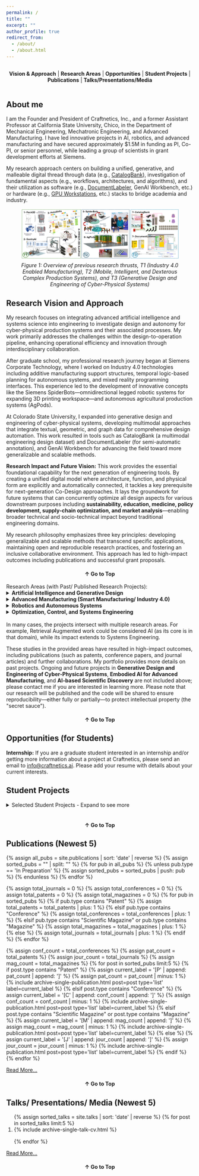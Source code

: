 ```yaml
---
permalink: /
title: ""
excerpt: ""
author_profile: true
redirect_from: 
  - /about/
  - /about.html
---  
```


<!-- Navigation Menu -->
<div style="text-align: center; margin-bottom: 30px; padding: 15px 0; border-bottom: 1px solid var(--global-border-color);">
  <nav>
    <a href="#vision-approach" style="color: var(--global-text-color); text-decoration: none; font-weight: bold; font-family: var(--global-font-family);">Vision & Approach</a> |
    <a href="#research-areas" style="color: var(--global-text-color); text-decoration: none; font-weight: bold; font-family: var(--global-font-family);">Research Areas</a> |
    <a href="#opportunities" style="color: var(--global-text-color); text-decoration: none; font-weight: bold; font-family: var(--global-font-family);">Opportunities</a> |
    <a href="#student-projects" style="color: var(--global-text-color); text-decoration: none; font-weight: bold; font-family: var(--global-font-family);">Student Projects</a> |
    <a href="#publications" style="color: var(--global-text-color); text-decoration: none; font-weight: bold; font-family: var(--global-font-family);">Publications</a> |
    <a href="#talks-presentations" style="color: var(--global-text-color); text-decoration: none; font-weight: bold; font-family: var(--global-font-family);">Talks/Presentations/Media</a>
  </nav>
</div>

About me
------
I am the Founder and President of Craftnetics, Inc., and a former Assistant Professor at California State University, Chico, in the Department of Mechanical Engineering, Mechatronic Engineering, and Advanced Manufacturing. I have led innovative projects in AI, robotics, and advanced manufacturing and have secured approximately $1.5M in funding as PI, Co-PI, or senior personnel, while leading a group of scientists in grant development efforts at Siemens. 

My research approach centers on building a unified, generative, and malleable digital thread through data (e.g., [CatalogBank](https://github.com/bankh/catalogbank)), investigation of fundamental aspects (e.g., workflows, architectures, and algorithms), and their utilization as software (e.g., [DocumentLabeler](https://github.com/bankh/DocumentLabeler), GenAI Workbench, etc.) or hardware (e.g., [GPU Workstations](https://github.com/bankh/GPU_Compute), etc.) stacks to bridge academia and industry.

<figure style="text-align: center;">
  <img src="/images/former_research.png" alt="Former Research Projects and Future Research Thrusts" style="display: block; margin-left: auto; margin-right: auto;">
  <figcaption style="margin-top: 0.5em;"><em>Figure 1: Overview of previous research thrusts, T1 (Industry 4.0 Enabled Manufacturing), T2 (Mobile, Intelligent, and Dexterous Complex Production Systems), and T3 (Generative Design and Engineering of Cyber-Physical Systems)</em></figcaption>
</figure>

## Research Vision and Approach <a name="vision-approach"></a>

My research focuses on integrating advanced artificial intelligence and systems science into engineering to investigate design and autonomy for cyber-physical production systems and their associated processes. My work primarily addresses the challenges within the design-to-operation pipeline, enhancing operational efficiency and innovation through interdisciplinary collaboration.

After graduate school, my professional research journey began at Siemens Corporate Technology, where I worked on Industry 4.0 technologies including additive manufacturing support structures, temporal logic-based planning for autonomous systems, and mixed reality programming interfaces. This experience led to the development of innovative concepts like the Siemens SpiderBots—omnidirectional legged robotic systems for expanding 3D printing workspace—and autonomous agricultural production systems (AgPods).

At Colorado State University, I expanded into generative design and engineering of cyber-physical systems, developing multimodal approaches that integrate textual, geometric, and graph data for comprehensive design automation. This work resulted in tools such as CatalogBank (a multimodal engineering design dataset) and DocumentLabeler (for semi-automatic annotation), and GenAI Workbench for advancing the field toward more generalizable and scalable methods.

**Research Impact and Future Vision:** This work provides the essential foundational capability for the next generation of engineering tools. By creating a unified digital model where architecture, function, and physical form are explicitly and automatically connected, it tackles a key prerequisite for next-generation Co-Design approaches. It lays the groundwork for future systems that can concurrently optimize all design aspects for various downstream purposes including **sustainability, education, medicine, policy development, supply-chain optimization, and market analysis**—enabling broader technical and socio-technical impact beyond traditional engineering domains.

My research philosophy emphasizes three key principles: developing generalizable and scalable methods that transcend specific applications, maintaining open and reproducible research practices, and fostering an inclusive collaborative environment. This approach has led to high-impact outcomes including publications and successful grant proposals.

<div style="text-align: center; margin-top: 20px;">
  <a href="#top" style="color: var(--global-text-color); text-decoration: none; font-weight: bold; font-family: var(--global-font-family);">↑ Go to Top</a>
</div>

<br>
Research Areas (with Past/ Published Research Projects): <a name="research-areas"></a>

<details>
<summary><strong>Artificial Intelligence and Generative Design</strong></summary>
{% assign ai_portfolio = site.portfolio | where: "selected", true | sort: 'date' | reverse %}
{% for post in ai_portfolio %}
  {% if post.keyword contains "Artificial Intelligence and Generative Design" %}
  <table style="width: 100%; border-collapse: collapse; border: none; margin-bottom: 20px;">
    <tr>
      <td style="vertical-align: middle; padding-right: 15px; width: 60%; border: none;">
        <strong>{{ post.title }}</strong><br>
        {% if post.advisor and post.advisor != "" %}<i>{{ post.advisor }}</i>, {% endif %}{{ post.date | default: "1900-01-01" | date: "%Y" }}
        {% if post.keyword %}
          <br><span style="background-color: #e8f4f8; color: #2c5aa0; padding: 2px 6px; border-radius: 3px; font-size: 0.85em; margin-right: 5px;">{{ post.keyword }}</span>
        {% endif %}
        {% if post.selected %}
          <span style="background-color: #d4edda; color: #155724; padding: 2px 6px; border-radius: 3px; font-size: 0.85em;">★ Featured</span>
        {% endif %}
        {% if post.excerpt %}
          <br><small>{{ post.excerpt }}</small>
        {% endif %}
        
        <!-- Publication-style Links -->
        {% capture portfolio_extras %}
          {%- if post.video and post.video != "" and post.video_show != true -%}
            <a href="{{ post.video }}" target="_blank" class="ref-tag" title="Video"><i class="fas fa-video"></i></a>
          {%- endif -%}
          {%- if post.slides and post.slides != "" and post.slide_show != true -%}
            <a href="{{ post.slides }}" target="_blank" class="ref-tag" title="Slides"><i class="fas fa-file-powerpoint"></i></a>
          {%- endif -%}
          {%- if post.github and post.github != "" -%}
            <a href="{{ post.github }}" target="_blank" class="ref-tag" title="GitHub"><i class="fab fa-github"></i></a>
          {%- endif -%}
          {%- if post.scholarurl and post.scholarurl != "" -%}
            <a href="{{ post.scholarurl }}" target="_blank" class="ref-tag" title="Google Scholar"><i class="fas fa-graduation-cap"></i></a>
          {%- endif -%}
          {%- if post.publication and post.publication != "" -%}
            {% assign publications = post.publication | split: "," %}
            {% for pub_ref in publications %}
              {% assign pub_ref = pub_ref | strip %}
              {% for publication in site.publications %}
                {% if publication.title == pub_ref or publication.permalink contains pub_ref %}
                  <a href="{{ publication.url }}" target="_blank" class="ref-tag" title="Publication"><i class="fas fa-file-alt"></i></a>
                  {% break %}
                {% endif %}
              {% endfor %}
            {% endfor %}
          {%- endif -%}
        {% endcapture %}
        {% assign portfolio_extras = portfolio_extras | strip %}
        {% if portfolio_extras and portfolio_extras != "" %}{{ portfolio_extras }}{% endif %}
      </td>
      <td style="vertical-align: middle; text-align: center; width: 120px; border: none;">
        <!-- Dynamic Poster/Image Display -->
        {% if post.poster and post.poster != "" %}
          <a href="{{ post.poster }}" target="_blank">
            <img src="{{ post.poster }}" alt="{{ post.title }} Project Image" style="width: 120px; height: 90px; object-fit: cover; margin: 5px; border-radius: 4px;">
          </a>
        {% endif %}
        
        <!-- Dynamic Video Thumbnail Display (if video_show is true) -->
        {% if post.video and post.video != "" and post.video_show == true %}
          <a href="{{ post.video }}" target="_blank">
            {% if post.video_thumbnail and post.video_thumbnail != "" %}
              <img src="{{ post.video_thumbnail }}" alt="{{ post.title }} Video Thumbnail" style="width: 120px; height: 90px; margin: 5px; border-radius: 4px; object-fit: cover;">
            {% else %}
              {% assign video_id = post.video | remove: "https://www.youtube.com/watch?v=" | remove: "https://youtu.be/" | split: "&" | first | split: "?" | first %}
              <img src="https://img.youtube.com/vi/{{ video_id }}/mqdefault.jpg" alt="{{ post.title }} Video Thumbnail" style="width: 120px; height: 90px; margin: 5px;">
            {% endif %}
          </a>
        {% endif %}
        
        <!-- Dynamic Slide Thumbnail Display (if slide_show is true) -->
        {% if post.slides and post.slides != "" and post.slide_show == true %}
          {% if post.slide_thumbnail and post.slide_thumbnail != "" %}
            <a href="{{ post.slides }}" target="_blank">
              <img src="{{ post.slide_thumbnail }}" alt="{{ post.title }} Slide Thumbnail" style="width: 120px; height: 90px; margin: 5px; border-radius: 4px; object-fit: cover;">
            </a>
          {% endif %}
        {% endif %}
      </td>
    </tr>
  </table>
  {% endif %}
{% endfor %}

<p style="text-align: center; margin-top: 20px;">
  <a href="/portfolio/" class="btn btn--primary">View Other Projects</a>
</p>

</details>

<details>
<summary><strong>Advanced Manufacturing (Smart Manufacturing/ Industry 4.0)</strong></summary>
{% assign manufacturing_portfolio = site.portfolio | where: "selected", true | sort: 'date' | reverse %}
{% for post in manufacturing_portfolio %}
  {% if post.keyword contains "Advanced Manufacturing" or post.keyword contains "Smart Manufacturing" %}
  <table style="width: 100%; border-collapse: collapse; border: none; margin-bottom: 20px;">
    <tr>
      <td style="vertical-align: middle; padding-right: 15px; width: 60%; border: none;">
        <strong>{{ post.title }}</strong><br>
        {% if post.advisor and post.advisor != "" %}<i>{{ post.advisor }}</i>, {% endif %}{{ post.date | default: "1900-01-01" | date: "%Y" }}
        {% if post.keyword %}
          <br><span style="background-color: #e8f4f8; color: #2c5aa0; padding: 2px 6px; border-radius: 3px; font-size: 0.85em; margin-right: 5px;">{{ post.keyword }}</span>
        {% endif %}
        {% if post.selected %}
          <span style="background-color: #d4edda; color: #155724; padding: 2px 6px; border-radius: 3px; font-size: 0.85em;">★ Featured</span>
        {% endif %}
        {% if post.excerpt %}
          <br><small>{{ post.excerpt }}</small>
        {% endif %}
        
        <!-- Publication-style Links -->
        {% capture portfolio_extras %}
          {%- if post.video and post.video != "" and post.video_show != true -%}
            <a href="{{ post.video }}" target="_blank" class="ref-tag" title="Video"><i class="fas fa-video"></i></a>
          {%- endif -%}
          {%- if post.slides and post.slides != "" and post.slide_show != true -%}
            <a href="{{ post.slides }}" target="_blank" class="ref-tag" title="Slides"><i class="fas fa-file-powerpoint"></i></a>
          {%- endif -%}
          {%- if post.github and post.github != "" -%}
            <a href="{{ post.github }}" target="_blank" class="ref-tag" title="GitHub"><i class="fab fa-github"></i></a>
          {%- endif -%}
          {%- if post.scholarurl and post.scholarurl != "" -%}
            <a href="{{ post.scholarurl }}" target="_blank" class="ref-tag" title="Google Scholar"><i class="fas fa-graduation-cap"></i></a>
          {%- endif -%}
          {%- if post.publication and post.publication != "" -%}
            {% assign publications = post.publication | split: "," %}
            {% for pub_ref in publications %}
              {% assign pub_ref = pub_ref | strip %}
              {% for publication in site.publications %}
                {% if publication.title == pub_ref or publication.permalink contains pub_ref %}
                  <a href="{{ publication.url }}" target="_blank" class="ref-tag" title="Publication"><i class="fas fa-file-alt"></i></a>
                  {% break %}
                {% endif %}
              {% endfor %}
            {% endfor %}
          {%- endif -%}
        {% endcapture %}
        {% assign portfolio_extras = portfolio_extras | strip %}
        {% if portfolio_extras and portfolio_extras != "" %}{{ portfolio_extras }}{% endif %}
      </td>
      <td style="vertical-align: middle; text-align: center; width: 120px; border: none;">
        <!-- Dynamic Poster/Image Display -->
        {% if post.poster and post.poster != "" %}
          <a href="{{ post.poster }}" target="_blank">
            <img src="{{ post.poster }}" alt="{{ post.title }} Project Image" style="width: 120px; height: 90px; object-fit: cover; margin: 5px; border-radius: 4px;">
          </a>
        {% endif %}
        
        <!-- Dynamic Video Thumbnail Display (if video_show is true) -->
        {% if post.video and post.video != "" and post.video_show == true %}
          <a href="{{ post.video }}" target="_blank">
            {% if post.video_thumbnail and post.video_thumbnail != "" %}
              <img src="{{ post.video_thumbnail }}" alt="{{ post.title }} Video Thumbnail" style="width: 120px; height: 90px; margin: 5px; border-radius: 4px; object-fit: cover;">
            {% else %}
              {% assign video_id = post.video | remove: "https://www.youtube.com/watch?v=" | remove: "https://youtu.be/" | split: "&" | first | split: "?" | first %}
              <img src="https://img.youtube.com/vi/{{ video_id }}/mqdefault.jpg" alt="{{ post.title }} Video Thumbnail" style="width: 120px; height: 90px; margin: 5px;">
            {% endif %}
          </a>
        {% endif %}
        
        <!-- Dynamic Slide Thumbnail Display (if slide_show is true) -->
        {% if post.slides and post.slides != "" and post.slide_show == true %}
          {% if post.slide_thumbnail and post.slide_thumbnail != "" %}
            <a href="{{ post.slides }}" target="_blank">
              <img src="{{ post.slide_thumbnail }}" alt="{{ post.title }} Slide Thumbnail" style="width: 120px; height: 90px; margin: 5px; border-radius: 4px; object-fit: cover;">
            </a>
          {% endif %}
        {% endif %}
      </td>
    </tr>
  </table>
  {% endif %}
{% endfor %}

<p style="text-align: center; margin-top: 20px;">
  <a href="/portfolio/" class="btn btn--primary">View Other Projects</a>
</p>

</details>

<details>
<summary><strong>Robotics and Autonomous Systems</strong></summary>
{% assign robotics_portfolio = site.portfolio | where: "selected", true | sort: 'date' | reverse %}
{% for post in robotics_portfolio %}
  {% if post.keyword contains "Robotics and Autonomous Systems" %}
  <table style="width: 100%; border-collapse: collapse; border: none; margin-bottom: 20px;">
    <tr>
      <td style="vertical-align: middle; padding-right: 15px; width: 60%; border: none;">
        <strong>{{ post.title }}</strong><br>
        {% if post.advisor and post.advisor != "" %}<i>{{ post.advisor }}</i>, {% endif %}{{ post.date | default: "1900-01-01" | date: "%Y" }}
        {% if post.keyword %}
          <br><span style="background-color: #e8f4f8; color: #2c5aa0; padding: 2px 6px; border-radius: 3px; font-size: 0.85em; margin-right: 5px;">{{ post.keyword }}</span>
        {% endif %}
        {% if post.selected %}
          <span style="background-color: #d4edda; color: #155724; padding: 2px 6px; border-radius: 3px; font-size: 0.85em;">★ Featured</span>
        {% endif %}
        {% if post.excerpt %}
          <br><small>{{ post.excerpt }}</small>
        {% endif %}
        
        <!-- Publication-style Links -->
        {% capture portfolio_extras %}
          {%- if post.video and post.video != "" and post.video_show != true -%}
            <a href="{{ post.video }}" target="_blank" class="ref-tag" title="Video"><i class="fas fa-video"></i></a>
          {%- endif -%}
          {%- if post.slides and post.slides != "" and post.slide_show != true -%}
            <a href="{{ post.slides }}" target="_blank" class="ref-tag" title="Slides"><i class="fas fa-file-powerpoint"></i></a>
          {%- endif -%}
          {%- if post.github and post.github != "" -%}
            <a href="{{ post.github }}" target="_blank" class="ref-tag" title="GitHub"><i class="fab fa-github"></i></a>
          {%- endif -%}
          {%- if post.scholarurl and post.scholarurl != "" -%}
            <a href="{{ post.scholarurl }}" target="_blank" class="ref-tag" title="Google Scholar"><i class="fas fa-graduation-cap"></i></a>
          {%- endif -%}
          {%- if post.publication and post.publication != "" -%}
            {% assign publications = post.publication | split: "," %}
            {% for pub_ref in publications %}
              {% assign pub_ref = pub_ref | strip %}
              {% for publication in site.publications %}
                {% if publication.title == pub_ref or publication.permalink contains pub_ref %}
                  <a href="{{ publication.url }}" target="_blank" class="ref-tag" title="Publication"><i class="fas fa-file-alt"></i></a>
                  {% break %}
                {% endif %}
              {% endfor %}
            {% endfor %}
          {%- endif -%}
        {% endcapture %}
        {% assign portfolio_extras = portfolio_extras | strip %}
        {% if portfolio_extras and portfolio_extras != "" %}{{ portfolio_extras }}{% endif %}
      </td>
      <td style="vertical-align: middle; text-align: center; width: 120px; border: none;">
        <!-- Dynamic Poster/Image Display -->
        {% if post.poster and post.poster != "" %}
          <a href="{{ post.poster }}" target="_blank">
            <img src="{{ post.poster }}" alt="{{ post.title }} Project Image" style="width: 120px; height: 90px; object-fit: cover; margin: 5px; border-radius: 4px;">
          </a>
        {% endif %}
        
        <!-- Dynamic Video Thumbnail Display (if video_show is true) -->
        {% if post.video and post.video != "" and post.video_show == true %}
          <a href="{{ post.video }}" target="_blank">
            {% if post.video_thumbnail and post.video_thumbnail != "" %}
              <img src="{{ post.video_thumbnail }}" alt="{{ post.title }} Video Thumbnail" style="width: 120px; height: 90px; margin: 5px; border-radius: 4px; object-fit: cover;">
            {% else %}
              {% assign video_id = post.video | remove: "https://www.youtube.com/watch?v=" | remove: "https://youtu.be/" | split: "&" | first | split: "?" | first %}
              <img src="https://img.youtube.com/vi/{{ video_id }}/mqdefault.jpg" alt="{{ post.title }} Video Thumbnail" style="width: 120px; height: 90px; margin: 5px;">
            {% endif %}
          </a>
        {% endif %}
        
        <!-- Dynamic Slide Thumbnail Display (if slide_show is true) -->
        {% if post.slides and post.slides != "" and post.slide_show == true %}
          {% if post.slide_thumbnail and post.slide_thumbnail != "" %}
            <a href="{{ post.slides }}" target="_blank">
              <img src="{{ post.slide_thumbnail }}" alt="{{ post.title }} Slide Thumbnail" style="width: 120px; height: 90px; margin: 5px; border-radius: 4px; object-fit: cover;">
            </a>
          {% endif %}
        {% endif %}
      </td>
    </tr>
  </table>
  {% endif %}
{% endfor %}

<p style="text-align: center; margin-top: 20px;">
  <a href="/portfolio/" class="btn btn--primary">View Other Projects</a>
</p>

</details>

<details>
<summary><strong>Optimization, Control, and Systems Engineering</strong></summary>
{% assign optimization_portfolio = site.portfolio | where: "selected", true | sort: 'date' | reverse %}
{% for post in optimization_portfolio %}
  {% if post.keyword contains "Optimization, Control, and Systems Engineering" %}
  <table style="width: 100%; border-collapse: collapse; border: none; margin-bottom: 20px;">
    <tr>
      <td style="vertical-align: middle; padding-right: 15px; width: 60%; border: none;">
        <strong>{{ post.title }}</strong><br>
        {% if post.advisor and post.advisor != "" %}<i>{{ post.advisor }}</i>, {% endif %}{{ post.date | default: "1900-01-01" | date: "%Y" }}
        {% if post.keyword %}
          <br><span style="background-color: #e8f4f8; color: #2c5aa0; padding: 2px 6px; border-radius: 3px; font-size: 0.85em; margin-right: 5px;">{{ post.keyword }}</span>
        {% endif %}
        {% if post.selected %}
          <span style="background-color: #d4edda; color: #155724; padding: 2px 6px; border-radius: 3px; font-size: 0.85em;">★ Featured</span>
        {% endif %}
        {% if post.excerpt %}
          <br><small>{{ post.excerpt }}</small>
        {% endif %}
        
        <!-- Publication-style Links -->
        {% capture portfolio_extras %}
          {%- if post.video and post.video != "" and post.video_show != true -%}
            <a href="{{ post.video }}" target="_blank" class="ref-tag" title="Video"><i class="fas fa-video"></i></a>
          {%- endif -%}
          {%- if post.slides and post.slides != "" and post.slide_show != true -%}
            <a href="{{ post.slides }}" target="_blank" class="ref-tag" title="Slides"><i class="fas fa-file-powerpoint"></i></a>
          {%- endif -%}
          {%- if post.github and post.github != "" -%}
            <a href="{{ post.github }}" target="_blank" class="ref-tag" title="GitHub"><i class="fab fa-github"></i></a>
          {%- endif -%}
          {%- if post.scholarurl and post.scholarurl != "" -%}
            <a href="{{ post.scholarurl }}" target="_blank" class="ref-tag" title="Google Scholar"><i class="fas fa-graduation-cap"></i></a>
          {%- endif -%}
          {%- if post.publication and post.publication != "" -%}
            {% assign publications = post.publication | split: "," %}
            {% for pub_ref in publications %}
              {% assign pub_ref = pub_ref | strip %}
              {% for publication in site.publications %}
                {% if publication.title == pub_ref or publication.permalink contains pub_ref %}
                  <a href="{{ publication.url }}" target="_blank" class="ref-tag" title="Publication"><i class="fas fa-file-alt"></i></a>
                  {% break %}
                {% endif %}
              {% endfor %}
            {% endfor %}
          {%- endif -%}
        {% endcapture %}
        {% assign portfolio_extras = portfolio_extras | strip %}
        {% if portfolio_extras and portfolio_extras != "" %}{{ portfolio_extras }}{% endif %}
      </td>
      <td style="vertical-align: middle; text-align: center; width: 120px; border: none;">
        <!-- Dynamic Poster/Image Display -->
        {% if post.poster and post.poster != "" %}
          <a href="{{ post.poster }}" target="_blank">
            <img src="{{ post.poster }}" alt="{{ post.title }} Project Image" style="width: 120px; height: 90px; object-fit: cover; margin: 5px; border-radius: 4px;">
          </a>
        {% endif %}
        
        <!-- Dynamic Video Thumbnail Display (if video_show is true) -->
        {% if post.video and post.video != "" and post.video_show == true %}
          <a href="{{ post.video }}" target="_blank">
            {% if post.video_thumbnail and post.video_thumbnail != "" %}
              <img src="{{ post.video_thumbnail }}" alt="{{ post.title }} Video Thumbnail" style="width: 120px; height: 90px; margin: 5px; border-radius: 4px; object-fit: cover;">
            {% else %}
              {% assign video_id = post.video | remove: "https://www.youtube.com/watch?v=" | remove: "https://youtu.be/" | split: "&" | first | split: "?" | first %}
              <img src="https://img.youtube.com/vi/{{ video_id }}/mqdefault.jpg" alt="{{ post.title }} Video Thumbnail" style="width: 120px; height: 90px; margin: 5px;">
            {% endif %}
          </a>
        {% endif %}
        
        <!-- Dynamic Slide Thumbnail Display (if slide_show is true) -->
        {% if post.slides and post.slides != "" and post.slide_show == true %}
          {% if post.slide_thumbnail and post.slide_thumbnail != "" %}
            <a href="{{ post.slides }}" target="_blank">
              <img src="{{ post.slide_thumbnail }}" alt="{{ post.title }} Slide Thumbnail" style="width: 120px; height: 90px; margin: 5px; border-radius: 4px; object-fit: cover;">
            </a>
          {% endif %}
        {% endif %}
      </td>
    </tr>
  </table>
  {% endif %}
{% endfor %}

<p style="text-align: center; margin-top: 20px;">
  <a href="/portfolio/" class="btn btn--primary">View Other Projects</a>
</p>

</details>
<br>
In many cases, the projects intersect with multiple research areas. For example, Retrieval Augmented work could be considered AI (as its core is in that domain), while its impact extends to Systems Engineering.

These studies in the provided areas have resulted in high-impact outcomes, including publications (such as patents, conference papers, and journal articles) and further collaborations. My portfolio provides more details on past projects. Ongoing and future projects in **Generative Design and Engineering of Cyber-Physical Systems**, **Embodied AI for Advanced Manufacturing**, and **AI-based Scientific Discovery** are not included above; please contact me if you are interested in learning more. Please note that our research will be published and the code will be shared to ensure reproducibility—either fully or partially—to protect intellectual property (the "secret sauce").

<div style="text-align: center; margin-top: 20px;">
  <a href="#top" style="color: var(--global-text-color); text-decoration: none; font-weight: bold; font-family: var(--global-font-family);">↑ Go to Top</a>
</div>

Opportunities (for Students) <a name="opportunities"></a>
------
<b>Internship:</b> If you are a graduate student interested in an internship and/or getting more information
about a project at Craftnetics, please send an email to info@craftnetics.ai. Please add your resume with details about your current interests.

Student Projects <a name="student-projects"></a>
------
<details>
<summary>Selected Student Projects - Expand to see more</summary>

{% if site.student_projects %}
  {% assign selected_projects = site.student_projects | where: "selected", true | sort: 'date' | reverse %}
  {% for post in selected_projects %}
  <table style="width: 100%; border-collapse: collapse; border: none; margin-bottom: 20px;">
    <tr>
      <td style="vertical-align: top; padding-right: 15px; width: 60%; border: none;">
        <strong>{{ post.title }}</strong><br>
        {% if post.sponsor %}<i>{{ post.sponsor }}</i>, {% endif %}{{ post.date | default: "1900-01-01" | date: "%Y" }}
        {% if post.keyword %}
          <br><span style="background-color: #e8f4f8; color: #2c5aa0; padding: 2px 6px; border-radius: 3px; font-size: 0.85em; margin-right: 5px;">{{ post.keyword }}</span>
        {% endif %}
        {% if post.excerpt %}
          <br><small>{{ post.excerpt }}</small>
        {% endif %}
      </td>
      <td style="vertical-align: top; text-align: center; width: 120px; border: none;">
        <!-- Dynamic Video Display -->
        {% if post.video and post.video != "" %}
          <a href="{{ post.video }}" target="_blank">
            {% if post.video_thumbnail and post.video_thumbnail != "" %}
              <img src="{{ post.video_thumbnail }}" alt="{{ post.title }} Video Thumbnail" style="width: 120px; height: 90px; margin: 5px; border-radius: 4px; object-fit: cover;">
            {% else %}
              {% assign video_id = post.video | split: "youtu.be/" | last | split: "?" | first %}
              {% if video_id == post.video %}
                {% assign video_id = post.video | split: "watch?v=" | last | split: "&" | first %}
              {% endif %}
              <img src="https://img.youtube.com/vi/{{ video_id }}/mqdefault.jpg" alt="{{ post.title }} Video Thumbnail" style="width: 120px; height: 90px; margin: 5px; border-radius: 4px;">
            {% endif %}
          </a>
        {% endif %}
        
        <!-- Dynamic Poster/Image Display -->
        {% if post.poster and post.poster != "" %}
          <a href="{{ post.poster }}" target="_blank">
            <img src="{{ post.poster }}" alt="{{ post.title }} Project Image" style="width: 120px; height: 90px; object-fit: cover; margin: 5px; border-radius: 4px;">
          </a>
        {% endif %}
        
        <!-- Dynamic GitHub Display -->
        {% if post.github and post.github != "" %}
          <a href="{{ post.github }}" target="_blank" style="display: block; margin: 5px;">
            <div style="background-color: #24292e; color: white; padding: 8px; border-radius: 4px; font-size: 0.8em; text-decoration: none;">
              <i class="fab fa-github"></i> GitHub
            </div>
          </a>
        {% endif %}
      </td>
    </tr>
  </table>
  {% endfor %}
{% else %}
  <p>Student projects will be displayed here once the collection is loaded.</p>
{% endif %}
  <p><a href="/teaching/">View Other Student Projects ...</a></p>
</details>
<br>

<div style="text-align: center; margin-top: 20px;">
  <a href="#top" style="color: var(--global-text-color); text-decoration: none; font-weight: bold; font-family: var(--global-font-family);">↑ Go to Top</a>
</div>

Publications (Newest 5)<a name="publications"></a>
------ 
<!-- <details>
<summary>Publications </summary> -->
{% assign all_pubs = site.publications | sort: 'date' | reverse %}
{% assign sorted_pubs = "" | split: "" %}
{% for pub in all_pubs %}
  {% unless pub.type == 'In Preparation' %}
    {% assign sorted_pubs = sorted_pubs | push: pub %}
  {% endunless %}
{% endfor %}

<!-- Count total publications by type for reverse numbering -->
{% assign total_journals = 0 %}
{% assign total_conferences = 0 %}
{% assign total_patents = 0 %}
{% assign total_magazines = 0 %}
{% for pub in sorted_pubs %}
  {% if pub.type contains "Patent" %}
    {% assign total_patents = total_patents | plus: 1 %}
  {% elsif pub.type contains "Conference" %}
    {% assign total_conferences = total_conferences | plus: 1 %}
  {% elsif pub.type contains "Scientific Magazine" or pub.type contains "Magazine" %}
    {% assign total_magazines = total_magazines | plus: 1 %}
  {% else %}
    {% assign total_journals = total_journals | plus: 1 %}
  {% endif %}
{% endfor %}

{% assign conf_count = total_conferences %}
{% assign pat_count = total_patents %}
{% assign jour_count = total_journals %}
{% assign mag_count = total_magazines %}
{% for post in sorted_pubs limit:5 %}
  {% if post.type contains "Patent" %}
    {% assign current_label = '[P' | append: pat_count | append: ']' %}
    {% assign pat_count = pat_count | minus: 1 %}
    {% include archive-single-publication.html post=post type='list' label=current_label %}
  {% elsif post.type contains "Conference" %}
    {% assign current_label = '[C' | append: conf_count | append: ']' %}
    {% assign conf_count = conf_count | minus: 1 %}
    {% include archive-single-publication.html post=post type='list' label=current_label %}
  {% elsif post.type contains "Scientific Magazine" or post.type contains "Magazine" %}
    {% assign current_label = '[M' | append: mag_count | append: ']' %}
    {% assign mag_count = mag_count | minus: 1 %}
    {% include archive-single-publication.html post=post type='list' label=current_label %}
  {% else %}
    {% assign current_label = '[J' | append: jour_count | append: ']' %}
    {% assign jour_count = jour_count | minus: 1 %}
    {% include archive-single-publication.html post=post type='list' label=current_label %}
  {% endif %}
{% endfor %}
<p><a href="/publications/">Read More...</a></p>
<!-- </details> -->

<div style="text-align: center; margin-top: 20px;">
  <a href="#top" style="color: var(--global-text-color); text-decoration: none; font-weight: bold; font-family: var(--global-font-family);">↑ Go to Top</a>
</div>

Talks/ Presentations/ Media (Newest 5)<a name="talks-presentations"></a>
------
<!-- <details> -->
<!-- <summary>Talks/ Presentations (Newest 5)</summary> -->

<ol style="list-style-type: decimal; list-style-position: outside; padding-left: 1.5em; margin-left: 0; direction: ltr; text-align: left;">
{% assign sorted_talks = site.talks | sort: 'date' | reverse %}
{% for post in sorted_talks limit:5 %}
    <li style="margin-bottom: 15px;">
    {% include archive-single-talk-cv.html %}
    </li>
{% endfor %}
</ol>
<a href="/talks/">Read More...</a>

<!-- </details> -->

<div style="text-align: center; margin-top: 20px;">
  <a href="#top" style="color: var(--global-text-color); text-decoration: none; font-weight: bold; font-family: var(--global-font-family);">↑ Go to Top</a>
</div>